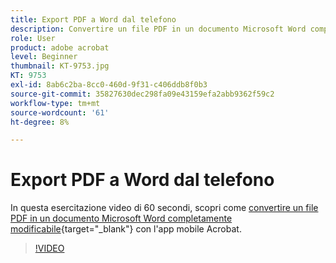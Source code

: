 ```yaml
---
title: Export PDF a Word dal telefono
description: Convertire un file PDF in un documento Microsoft Word completamente modificabile con l'app mobile Acrobat
role: User
product: adobe acrobat
level: Beginner
thumbnail: KT-9753.jpg
KT: 9753
exl-id: 8ab6c2ba-8cc0-460d-9f31-c406ddb8f0b3
source-git-commit: 35827630dec298fa09e43159efa2abb9362f59c2
workflow-type: tm+mt
source-wordcount: '61'
ht-degree: 8%

---
```


# Export PDF a Word dal telefono

In questa esercitazione video di 60 secondi, scopri come [convertire un file PDF in un documento Microsoft Word completamente modificabile](https://www.adobe.com/it/acrobat/online/pdf-to-word.html){target=&quot;_blank&quot;} con l&#39;app mobile Acrobat.

>[!VIDEO](https://video.tv.adobe.com/v/340214?hidetitle=true)
